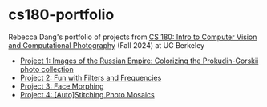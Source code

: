 # cs180-portfolio

Rebecca Dang's portfolio of projects from [CS 180: Intro to Computer Vision and Computational Photography](https://inst.eecs.berkeley.edu/~cs180/fa24/) (Fall 2024) at UC Berkeley

- [Project 1: Images of the Russian Empire: Colorizing the Prokudin-Gorskii photo collection](/proj1/index.md)
- [Project 2: Fun with Filters and Frequencies](/proj2/index.md)
- [Project 3: Face Morphing](/proj3/index.md)
- [Project 4: \[Auto\]Stitching Photo Mosaics](/proj4/index.md)
